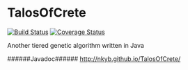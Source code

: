 TalosOfCrete
============

[![Build Status](https://travis-ci.org/NKYB/TalosOfCrete.png?branch=master)](https://travis-ci.org/NKYB/TalosOfCrete)
[![Coverage Status](https://coveralls.io/repos/NKYB/TalosOfCrete/badge.png)](https://coveralls.io/r/NKYB/TalosOfCrete)

Another tiered genetic algorithm written in Java

######Javadoc######
http://nkyb.github.io/TalosOfCrete/
